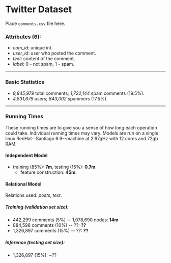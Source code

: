 Twitter Dataset
===

Place `comments.csv` file here.

### Attributes (6): ###

* *com_id*: unique int.
* *user_id*: user who posted the comment.
* *text*: content of the comment.
* *label*: 0 - not spam, 1 - spam.

---

### Basic Statistics ###

* *8,845,979* total comments; *1,722,144* spam comments (19.5%).
* *4,831,679* users; *843,002* spammers (17.5%).

---

### Running Times ###

These running times are to give you a sense of how long each operation could take. Individual running times may vary. Models are run on a single linux RedHat--Santiago 6.9--machine at 2.67gHz with 12 cores and 72gb RAM.

#### Independent Model ####

- training (85%): **7m**, testing (15%): **0.7m**.
	* feature construction: **45m**.

#### Relational Model ####

Relations used: *posts*, *text*.

##### Training (validation set size): #####
- 442,299 comments (5%) -- 1,078,690 nodes: **14m**
- 884,598 comments (10%) -- ??: **??**
- 1,326,897 comments (15%) -- ??: **??**

##### Inference (testing set size): ######
- 1,326,897 (15%): ~??